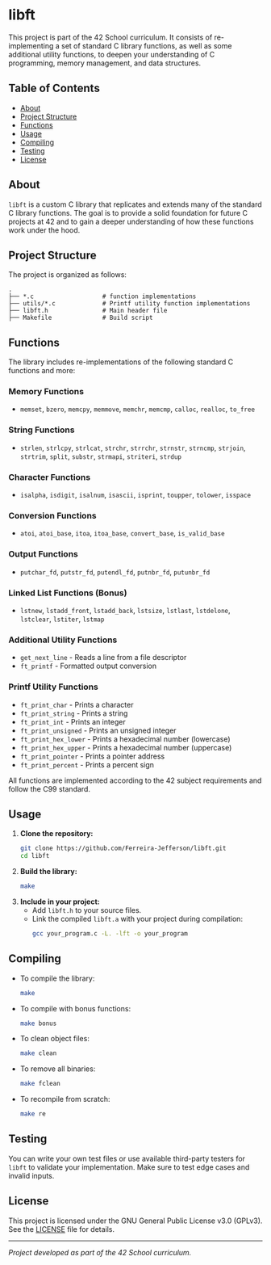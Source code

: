 # libft

This project is part of the 42 School curriculum. It consists of re-implementing a set of standard C library functions, as well as some additional utility functions, to deepen your understanding of C programming, memory management, and data structures.

## Table of Contents
- [About](#about)
- [Project Structure](#project-structure)
- [Functions](#functions)
- [Usage](#usage)
- [Compiling](#compiling)
- [Testing](#testing)
- [License](#license)

## About

`libft` is a custom C library that replicates and extends many of the standard C library functions. The goal is to provide a solid foundation for future C projects at 42 and to gain a deeper understanding of how these functions work under the hood.

## Project Structure

The project is organized as follows:

```
.
├── *.c                   # function implementations
├── utils/*.c             # Printf utility function implementations
├── libft.h               # Main header file
├── Makefile              # Build script
```

## Functions

The library includes re-implementations of the following standard C functions and more:

### Memory Functions
- `memset`, `bzero`, `memcpy`, `memmove`, `memchr`, `memcmp`, `calloc`, `realloc`, `to_free`

### String Functions
- `strlen`, `strlcpy`, `strlcat`, `strchr`, `strrchr`, `strnstr`, `strncmp`, `strjoin`, `strtrim`, `split`, `substr`, `strmapi`, `striteri`, `strdup`

### Character Functions
- `isalpha`, `isdigit`, `isalnum`, `isascii`, `isprint`, `toupper`, `tolower`, `isspace`

### Conversion Functions
- `atoi`, `atoi_base`, `itoa`, `itoa_base`, `convert_base`, `is_valid_base`

### Output Functions
- `putchar_fd`, `putstr_fd`, `putendl_fd`, `putnbr_fd`, `putunbr_fd`

### Linked List Functions (Bonus)
- `lstnew`, `lstadd_front`, `lstadd_back`, `lstsize`, `lstlast`, `lstdelone`, `lstclear`, `lstiter`, `lstmap`

### Additional Utility Functions
- `get_next_line` - Reads a line from a file descriptor
- `ft_printf` - Formatted output conversion

### Printf Utility Functions
- `ft_print_char` - Prints a character
- `ft_print_string` - Prints a string
- `ft_print_int` - Prints an integer
- `ft_print_unsigned` - Prints an unsigned integer
- `ft_print_hex_lower` - Prints a hexadecimal number (lowercase)
- `ft_print_hex_upper` - Prints a hexadecimal number (uppercase)
- `ft_print_pointer` - Prints a pointer address
- `ft_print_percent` - Prints a percent sign

All functions are implemented according to the 42 subject requirements and follow the C99 standard.

## Usage

1. **Clone the repository:**
   ```bash
   git clone https://github.com/Ferreira-Jefferson/libft.git
   cd libft
   ```
2. **Build the library:**
   ```bash
   make
   ```
3. **Include in your project:**
   - Add `libft.h` to your source files.
   - Link the compiled `libft.a` with your project during compilation:
	 ```bash
	 gcc your_program.c -L. -lft -o your_program
	 ```

## Compiling

- To compile the library:
  ```bash
  make
  ```
- To compile with bonus functions:
  ```bash
  make bonus
  ```
- To clean object files:
  ```bash
  make clean
  ```
- To remove all binaries:
  ```bash
  make fclean
  ```
- To recompile from scratch:
  ```bash
  make re
  ```

## Testing

You can write your own test files or use available third-party testers for `libft` to validate your implementation. Make sure to test edge cases and invalid inputs.

## License

This project is licensed under the GNU General Public License v3.0 (GPLv3). See the [LICENSE](LICENSE) file for details.

---

*Project developed as part of the 42 School curriculum.*